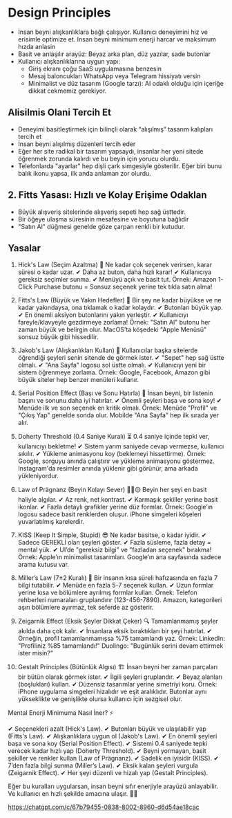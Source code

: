 # Design Principles

- İnsan beyni alışkanlıklara bağlı çalışıyor. Kullanıcı deneyimini hiz ve erisimle optimize et. Insan beyni minimum enerji harcar ve maksimum hızda anlasin
- Basit ve anlaşılır arayüz: Beyaz arka plan, düz yazılar, sade butonlar
- Kullanıcı alışkanlıklarına uygun yapı:
  - Giriş ekranı çoğu SaaS uygulamasına benzesin
  - Mesaj baloncukları WhatsApp veya Telegram hissiyatı versin
  - Minimalist ve düz tasarım (Google tarzı): AI odaklı olduğu için içeriğe dikkat cekmemiz gerekiyor.

## Alisilmis Olani Tercih Et

- Deneyimi basitleştirmek için bilinçli olarak “alışılmış” tasarım kalıpları tercih et
- İnsan beyni alışılmış düzenleri tercih eder
- Eğer her site radikal bir tasarım yapsaydı, insanlar her yeni sitede öğrenmek zorunda kalırdı ve bu beyin için yorucu olurdu.
- Telefonlarda "ayarlar" hep dişli çark simgesiyle gösterilir. Eğer biri bunu balık ikonu yapsa, ilk anda anlaman zor olurdu.

## 2. Fitts Yasası: Hızlı ve Kolay Erişime Odaklan

- Büyük alışveriş sitelerinde alışveriş sepeti hep sağ üsttedir.
- Bir öğeye ulaşma süresinin mesafesine ve boyutuna bağlıdir
- "Satın Al" düğmesi genelde göze çarpan renkli bir kutudur.

## Yasalar

1. Hick's Law (Seçim Azaltma) 🎯
   Ne kadar çok seçenek verirsen, karar süresi o kadar uzar.
   ✔ Daha az buton, daha hızlı karar!
   ✔ Kullanıcıya gereksiz seçimler sunma.
   ✔ Menüyü açık ve basit tut.
   Örnek:
   Amazon 1-Click Purchase butonu = Sonsuz seçenek yerine tek tıkla satın alma!

2. Fitts's Law (Büyük ve Yakın Hedefler) 🏹
   Bir şey ne kadar büyükse ve ne kadar yakındaysa, ona tıklamak o kadar kolaydır.
   ✔ Butonları büyük yap.
   ✔ En önemli aksiyon butonlarını yakın yerleştir.
   ✔ Kullanıcıyı fareyle/klavyeyle gezdirmeye zorlama!
   Örnek:
   "Satın Al" butonu her zaman büyük ve belirgin olur.
   MacOS’ta köşedeki "Apple Menüsü" sonsuz büyük gibi hissedilir.

3. Jakob's Law (Alışkanlıkları Kullan) 🔄
   Kullanıcılar başka sitelerde öğrendiği şeyleri senin sitende de görmek ister.
   ✔ "Sepet" hep sağ üstte olmalı.
   ✔ "Ana Sayfa" logosu sol üstte olmalı.
   ✔ Kullanıcıyı yeni bir sistem öğrenmeye zorlama.
   Örnek:
   Google, Facebook, Amazon gibi büyük siteler hep benzer menüleri kullanır.

4. Serial Position Effect (Başı ve Sonu Hatırla) 🧠
   İnsan beyni, bir listenin başını ve sonunu daha iyi hatırlar.
   ✔ Önemli şeyleri başa ve sona koy!
   ✔ Menüde ilk ve son seçenek en kritik olmalı.
   Örnek:
   Menüde "Profil" ve "Çıkış Yap" genelde sonda olur.
   Mobilde "Ana Sayfa" hep ilk sırada yer alır.

5. Doherty Threshold (0.4 Saniye Kuralı) ⏳
   0.4 saniye içinde tepki ver, kullanıcıyı bekletme!
   ✔ Sistem yarım saniyede cevap vermezse, kullanıcı sıkılır.
   ✔ Yükleme animasyonu koy (beklemeyi hissettirme).
   Örnek:
   Google, sorguyu anında çalıştırır ve yükleme animasyonu göstermez.
   Instagram'da resimler anında yüklenir gibi görünür, ama arkada yükleniyordur.

6. Law of Prägnanz (Beyin Kolayı Sever) 🔵🔴🟡
   Beyin her şeyi en basit haliyle algılar.
   ✔ Az renk, net kontrast.
   ✔ Karmaşık şekiller yerine basit ikonlar.
   ✔ Fazla detaylı grafikler yerine düz formlar.
   Örnek:
   Google’ın logosu sadece basit renklerden oluşur.
   iPhone simgeleri köşeleri yuvarlatılmış karelerdir.

7. KISS (Keep It Simple, Stupid) 😎
   Ne kadar basitse, o kadar iyidir.
   ✔ Sadece GEREKLİ olan şeyleri göster.
   ✔ Fazla süsleme, fazla detay = mental yük.
   ✔ UI’de "gereksiz bilgi" ve "fazladan seçenek" bırakma!
   Örnek:
   Apple’ın minimalist tasarımları.
   Google’ın ana sayfasında sadece arama kutusu var.

8. Miller’s Law (7±2 Kuralı) 🔢
   Bir insanın kısa süreli hafızasında en fazla 7 bilgi tutabilir.
   ✔ Menüde en fazla 5-7 seçenek kullan.
   ✔ Uzun formlar yerine kısa ve bölümlere ayrılmış formlar kullan.
   Örnek:
   Telefon rehberleri numaraları gruplandırır (123-456-7890).
   Amazon, kategorileri aşırı bölümlere ayırmaz, tek seferde az gösterir.

9. Zeigarnik Effect (Eksik Şeyler Dikkat Çeker) 🔍
   Tamamlanmamış şeyler akılda daha çok kalır.
   ✔ İnsanlara eksik bıraktıkları bir şeyi hatırlat.
   ✔ Örneğin, profil tamamlanmamışsa %75 tamamlandı yaz.
   Örnek:
   LinkedIn: "Profiliniz %85 tamamlandı!"
   Duolingo: "Bugünlük serini devam ettirmek ister misin?"

10. Gestalt Principles (Bütünlük Algısı) 🏗️
    İnsan beyni her zaman parçaları bir bütün olarak görmek ister.
    ✔ İlgili şeyleri gruplandır.
    ✔ Beyaz alanları (boşlukları) kullan.
    ✔ Düzensiz tasarımlar yerine simetriyi koru.
    Örnek:
    iPhone uygulama simgeleri hizalıdır ve eşit aralıklıdır.
    Butonlar aynı yükseklikte ve genişlikte olursa kullanıcı için sezgisel olur.

Mental Enerji Minimuma Nasıl İner? ⚡

✔ Seçenekleri azalt (Hick's Law).
✔ Butonları büyük ve ulaşılabilir yap (Fitts's Law).
✔ Alışkanlıklara uygun ol (Jakob's Law).
✔ En önemli şeyleri başa ve sona koy (Serial Position Effect).
✔ Sistemi 0.4 saniyede tepki verecek kadar hızlı yap (Doherty Threshold).
✔ Beyni yormayan, basit şekiller ve renkler kullan (Law of Prägnanz).
✔ Sadelik en iyisidir (KISS).
✔ 7’den fazla bilgi sunma (Miller’s Law).
✔ Eksik kalan şeyleri vurgula (Zeigarnik Effect).
✔ Her şeyi düzenli ve hizalı yap (Gestalt Principles).

Eğer bu kuralları uygularsan, insan beyni sıfır enerjiyle arayüzü anlayabilir.
Ve kullanıcı en hızlı şekilde amacına ulaşır. 🚀🔥

https://chatgpt.com/c/67b79455-0838-8002-8960-d6d54ae18cac
